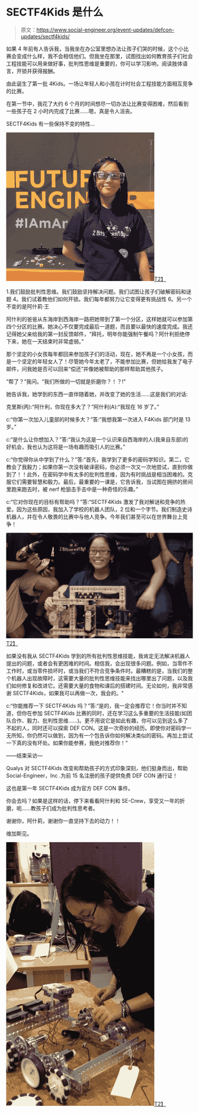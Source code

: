 # SECTF4Kids 是什么

> 原文：<https://www.social-engineer.org/event-updates/defcon-updates/sectf4kids/>

如果 4 年前有人告诉我，当我坐在办公室里想办法让孩子们哭的时候，这个小比赛会变成什么样，我不会相信他们。但我坐在那里，试图找出如何教育孩子们社会工程技能可以用来做好事，批判性思维是重要的，你可以学习影响，阅读肢体语言，开锁并获得报酬。

由此诞生了第一批 4Kids。一场让年轻人和小孩在计时社会工程技能方面相互竞争的比赛。

在第一节中，我花了大约 6 个月的时间想尽一切办法让比赛变得困难，然后看到一些孩子在 2 小时内完成了比赛……嗯，真是令人沮丧。

SECTF4Kids 有一些保持不变的特性…

[![What the SECTF4Kids is all about](img/6b5aa302c83aa9fbe84999964c7e52f0.png)T2】](https://www.social-engineer.org/general-blog/sectf4kids/attachment/photo1/)

1.我们鼓励批判性思维。我们鼓励坚持解决问题。我们试图让孩子们破解密码和谜题
4。我们试着教他们如何开锁。我们每年都努力让它变得更有挑战性
6。另一个不变的是阿什莉·王

阿什利的爸爸从东海岸到西海岸一路把她带到了第一个分区，这样她就可以参加第四个分区的比赛。她决心不仅要完成最后一道题，而且要以最快的速度完成。我还记得她父亲给我的第一封反馈邮件，“拜托，明年你能强制午餐吗？阿什利拒绝停下来，她在一天结束时非常虚弱。”

那个坚定的小女孩每年都回来参加孩子们的活动，现在，她不再是一个小女孩，而是一个坚定的年轻女人了！尽管她今年太老了，不能参加比赛，但她给我发了电子邮件，问我她是否可以回来“偿还”并像她被帮助的那样帮助其他孩子。

“帮了？”我问。“我们所做的一切就是折磨你？！？!"

她告诉我，她学到的东西一直伴随着她，并改变了她的生活……这是我们的对话:

克里斯(丙):“阿什利，你现在多大了？”阿什利(A):“我现在 16 岁了。”

c:“你第一次加入儿童部的时候多大？”答:“我想我第一次进入 F4Kids 部门时是 13 岁。”

c:“是什么让你想加入？”答:“我认为这是一个认识来自西海岸的人(我来自东部)的好机会，我也认为这将是一场有趣而吸引人的比赛。”

c:“你觉得你从中学到了什么？”答:“首先，我学到了更多的密码学知识。第二，它教会了我毅力；如果你第一次没有破译密码，你必须一次又一次地尝试，直到你做到了！！此外，在密码学中有太多的批判性思维，因为有时挑战是相当困难的。克服它们需要智慧和毅力。最后，最重要的一课是，它告诉我，当试图在拥挤的房间里跑来跑去时，被 nerf 枪狙击手击中是一种奇怪的乐趣。”

c:“它对你现在的目标有帮助吗？”答:“SECTF4Kids 激发了我对解谜和竞争的热爱。因为这些原因，我加入了学校的机器人团队，2 位和一个字节。我们制造史诗机器人，并在令人敬畏的比赛中与他人竞争。今年我们甚至可以在世界舞台上竞争！

[![photo3](img/d1156f73e7b1f539854da54e98801b62.png)T2】](https://www.social-engineer.org/general-blog/sectf4kids/attachment/photo3/)

如果没有我从 SECTF4Kids 学到的所有批判性思维技能，我肯定无法解决机器人提出的问题，或者会有更困难的时间。相信我，会出现很多问题。例如，当零件不工作时，或当零件损坏时，或当我们不符合竞争条件时。最糟糕的是，当我们的整个机器人出现故障时，这需要大量的批判性思维技能来找出哪里出了问题，以及我们如何修复和改进它。还需要大量的食物和课后的搭建时间。无论如何，我非常感谢 SECTF4Kids，如果我可以再做一次，我会的。"

c:“你能推荐一下 SECTF4Kids 吗？”答:“是的，我一定会推荐它！你当时并不知道，但你在参加 SECTF4Kids 比赛的同时，还在学习这么多重要的生活技能(如团队合作、毅力、批判性思维……)。更不用说它是如此有趣，你可以见到这么多了不起的人，同时还可以探索 DEF CON。这是一次奇妙的经历。即使你对密码学一无所知，你仍然可以做到，因为有一个包告诉你如何解决类似的密码。再加上尝试一下真的没有坏处。如果你能参赛，我绝对推荐你！”

——结束采访—

Qualys 对 SECTF4Kids 改变和帮助孩子的方式印象深刻，他们挺身而出，帮助 Social-Engineer，Inc .为前 15 名注册的孩子提供免费 DEF CON 通行证！

这也是第一年 SECTF4Kids 成为官方 DEF CON 事件。

你会去吗？如果是这样的话，停下来看看阿什利和 SE-Crew，享受又一年的折磨，呃……教孩子们成为批判性思考者。

谢谢你，阿什莉，谢谢你一直坚持下去的动力！！

维加斯见。

[![photo4](img/e073b14083a986b210d6633bf9e4d69b.png)T2】](https://www.social-engineer.org/general-blog/sectf4kids/attachment/photo4/)
